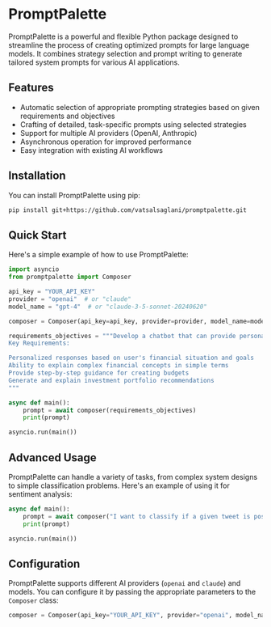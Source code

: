 # PromptPalette

PromptPalette is a powerful and flexible Python package designed to streamline the process of creating optimized prompts for large language models. It combines strategy selection and prompt writing to generate tailored system prompts for various AI applications.

## Features

- Automatic selection of appropriate prompting strategies based on given requirements and objectives
- Crafting of detailed, task-specific prompts using selected strategies
- Support for multiple AI providers (OpenAI, Anthropic)
- Asynchronous operation for improved performance
- Easy integration with existing AI workflows

## Installation

You can install PromptPalette using pip:

```bash
pip install git+https://github.com/vatsalsaglani/promptpalette.git
```

## Quick Start

Here's a simple example of how to use PromptPalette:

```python
import asyncio
from promptpalette import Composer

api_key = "YOUR_API_KEY"
provider = "openai"  # or "claude"
model_name = "gpt-4"  # or "claude-3-5-sonnet-20240620"

composer = Composer(api_key=api_key, provider=provider, model_name=model_name)

requirements_objectives = """Develop a chatbot that can provide personalized financial advice to users, including investment suggestions, budget planning, and explanations of complex financial concepts.
Key Requirements:

Personalized responses based on user's financial situation and goals
Ability to explain complex financial concepts in simple terms
Provide step-by-step guidance for creating budgets
Generate and explain investment portfolio recommendations
"""

async def main():
    prompt = await composer(requirements_objectives)
    print(prompt)

asyncio.run(main())
```

## Advanced Usage

PromptPalette can handle a variety of tasks, from complex system designs to simple classification problems. Here's an example of using it for sentiment analysis:

```python
async def main():
    prompt = await composer("I want to classify if a given tweet is positive or negative. And then provide tags or categories under positive or negative classified")
    print(prompt)

asyncio.run(main())
```

## Configuration

PromptPalette supports different AI providers (`openai` and `claude`) and models. You can configure it by passing the appropriate parameters to the `Composer` class:

```python
composer = Composer(api_key="YOUR_API_KEY", provider="openai", model_name="gpt-4o")
```
